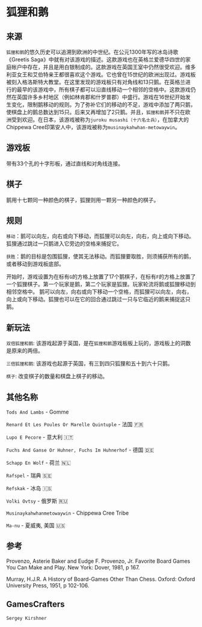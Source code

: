 # 狐狸和鹅

## 来源

`狐狸和鹅`的悠久历史可以追溯到欧洲的中世纪。在公元1300年写的冰岛诗歌《Greetis Saga》中就有对该游戏的描述。这款游戏也在英格兰爱德华四世的家庭帐户中存在，并且是用白银制成的。这款游戏在英国王室中仍然很受欢迎。维多利亚女王和艾伯特亲王都很喜欢这个游戏。它也曾在15世纪的欧洲出现过。游戏板被刻入格洛斯特大教堂。在这里发现的游戏板只有对角线和13只鹅。在英格兰进行的最早的该游戏中，所有棋子都可以沿直线移动一个相邻的空格中。这款游戏仍然在英国许多乡村地区（例如林肯郡和什罗普郡）中盛行。游戏在16世纪开始发生变化，限制鹅移动的规则。为了弥补它们的移动的不足，游戏中添加了两只鹅，使棋盘上的鹅总数达到15只。后来又再增加了2只鹅。并且，`狐狸和鹅`并不只在欧洲受到欢迎。在日本，该游戏被称为`juroku musashi（十六名士兵）`，在加拿大的Chippewa Cree印第安人中，该游戏被称为`musinaykahwhan-metowaywin`。

## 游戏板

带有33个孔的十字形板，通过直线和对角线连接。

## 棋子

鹅用十七颗同一种颜色的棋子，狐狸则用一颗另一种颜色的棋子。

## 规则

`移动`：鹅可以向左，向右或向下移动，而狐狸可以向左，向右，向上或向下移动。狐狸通过跳过一只鹅进入它旁边的空格来捕捉它。

`获胜`：鹅的目标是包围狐狸，使其无法移动。而狐狸要取胜，则须捕获所有的鹅，或者移动到游戏板底部。

开始时，游戏设置为在标有`G`的方格上放置了17个鹅棋子，在标有`F`的方格上放置了一个狐狸棋子。第一个玩家是鹅，第二个玩家是狐狸。玩家轮流将鹅或狐狸移动到相邻空格中。 鹅可以向左，向右或向下移动一个空格，而狐狸可以向左，向右，向上或向下移动。狐狸也可以在它的回合通过跳过一只与它临近的鹅来捕捉这只鹅。

## 新玩法

`双倍狐狸和鹅`: 该游戏起源于英国，是在`狐狸和鹅`游戏板板上玩的，游戏板上的洞数是原来的两倍。

`三倍狐狸和鹅`: 该游戏也起源于英国，有三到四只狐狸和五十到六十只鹅。

`棋子`: 改变棋子的数量和棋盘上棋子的移动。

## 其他名称

`Tods And Lambs` - Gomme 

`Renard Et Les Poules Or Marelle Quintuple` - 法国 🇫🇷

`Lupo E Pecore` - 意大利 🇮🇹

`Fuchs And Ganse Or Huhner, Fuchs Im Huhnerhof` - 德国 🇩🇪

`Schapp En Wolf` - 荷兰 🇳🇱

`Rafspel` - 瑞典 🇸🇪

`Refskak` - 冰岛 🇮🇸

`Volki Ovtsy` - 俄罗斯 🇷🇺

`Musinaykahwhanmetowaywin` - Chippewa Cree Tribe 

`Ma-nu` - 夏威夷, 美国 🇺🇸

## 参考

Provenzo, Asterie Baker and Eudge F. Provenzo, Jr. Favorite Board Games You Can Make and Play. New York: Dover, 1981, p 167.

Murray, H.J.R. A History of Board-Games Other Than Chess. Oxford: Oxford University Press, 1951, p 102-106.

## GamesCrafters

`Sergey Kirshner`